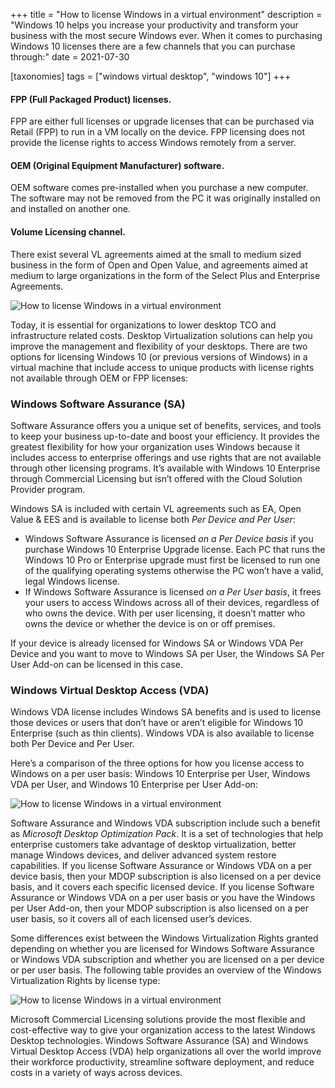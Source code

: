 +++
title = "How to license Windows in a virtual environment"
description = "Windows 10 helps you increase your productivity and transform your business with the most secure Windows ever. When it comes to purchasing Windows 10 licenses there are a few channels that you can purchase through:"
date = 2021-07-30

[taxonomies]
tags = ["windows virtual desktop", "windows 10"]
+++

#### FPP (Full Packaged Product) licenses.

FPP are either full licenses or upgrade licenses that can be purchased via Retail (FPP) to run in a VM locally on the device. FPP licensing does not provide the license rights to access Windows remotely from a server. 

#### OEM (Original Equipment Manufacturer) software. 

OEM software comes pre-installed when you purchase a new computer. The software may not be removed from the PC it was originally installed on and installed on another one. 

#### Volume Licensing channel. 

There exist several VL agreements aimed at the small to medium sized business in the form of Open and Open Value, and agreements aimed at medium to large organizations in the form of the Select Plus and Enterprise Agreements. 

![How to license Windows in a virtual environment](/img/HT1.png)

Today, it is essential for organizations to lower desktop TCO and infrastructure related costs. Desktop Virtualization solutions can help you improve the management and flexibility of your desktops. There are two options for licensing Windows 10 (or previous versions of Windows) in a virtual machine that include access to unique products with license rights not available through OEM or FPP licenses: 

### Windows Software Assurance (SA) 

Software Assurance offers you a unique set of benefits, services, and tools to keep your business up-to-date and boost your efficiency. It provides the greatest flexibility for how your organization uses Windows because it includes access to enterprise offerings and use rights that are not available through other licensing programs. It’s available with Windows 10 Enterprise through Commercial Licensing but isn’t offered with the Cloud Solution Provider program.  

Windows SA is included with certain VL agreements such as EA, Open Value & EES and is available to license both *Per Device and Per User*: 

* Windows Software Assurance is licensed *on a Per Device basis* if you purchase Windows 10 Enterprise Upgrade license. Each PC that runs the Windows 10 Pro or Enterprise upgrade must first be licensed to run one of the qualifying operating systems otherwise the PC won’t have a valid, legal Windows license.  
* If Windows Software Assurance is licensed *on a Per User basis*, it frees your users to access Windows across all of their devices, regardless of who owns the device. With per user licensing, it doesn’t matter who owns the device or whether the device is on or off premises. 

If your device is already licensed for Windows SA or Windows VDA Per Device and you want to move to Windows SA per User, the Windows SA Per User Add-on can be licensed in this case. 

### Windows Virtual Desktop Access (VDA) 

 Windows VDA license includes Windows SA benefits and is used to license those devices or users that don’t have or aren’t eligible for Windows 10 Enterprise (such as thin clients). Windows VDA is also available to license both Per Device and Per User.  

Here’s a comparison of the three options for how you license access to Windows on a per user basis: Windows 10 Enterprise per User, Windows VDA per User, and Windows 10 Enterprise per User Add-on: 

![How to license Windows in a virtual environment](/img/HT2.png)

Software Assurance and Windows VDA subscription include such a benefit as *Microsoft Desktop Optimization Pack*. It is a set of technologies that help enterprise customers take advantage of desktop virtualization, better manage Windows devices, and deliver advanced system restore capabilities. If you license Software Assurance or Windows VDA on a per device basis, then your MDOP subscription is also licensed on a per device basis, and it covers each specific licensed device. If you license Software Assurance or Windows VDA on a per user basis or you have the Windows per User Add-on, then your MDOP subscription is also licensed on a per user basis, so it covers all of each licensed user’s devices.  

Some differences exist between the Windows Virtualization Rights granted depending on whether you are licensed for Windows Software Assurance or Windows VDA subscription and whether you are licensed on a per device or per user basis. The following table provides an overview of the Windows Virtualization Rights by license type: 

![How to license Windows in a virtual environment](/img/HT3.png)

Microsoft Commercial Licensing solutions provide the most flexible and cost-effective way to give your organization access to the latest Windows Desktop technologies. Windows Software Assurance (SA) and Windows Virtual Desktop Access (VDA) help organizations all over the world improve their workforce productivity, streamline software deployment, and reduce costs in a variety of ways across devices. 
